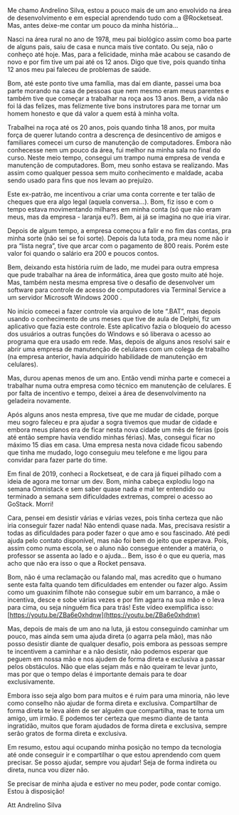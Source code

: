 Me chamo Andrelino Silva, estou a pouco mais de um ano envolvido na área de desenvolvimento e em especial aprendendo tudo com a @Rocketseat. Mas, antes deixe-me contar um pouco da minha história... 

Nasci na área rural no ano de 1978, meu pai biológico assim como boa parte de alguns pais, saiu de casa e nunca mais tive contato. Ou seja, não o conheço até hoje. Mas, para a felicidade, minha  mãe acabou se casando de novo e por fim tive um pai até os 12 anos. Digo que tive, pois quando tinha 12 anos meu pai faleceu de problemas de saúde. 

Bom, até este ponto tive uma família, mas daí em diante, passei uma boa parte morando na casa de pessoas que nem mesmo eram meus parentes e também tive que começar a trabalhar na roça aos 13 anos. Bem, a vida não foi lá das felizes, mas felizmente tive bons instrutores para me tornar um homem honesto e que dá valor a quem está à minha volta. 

Trabalhei na roça até os 20 anos, pois quando tinha 18 anos, por muita força de querer lutando contra a descrença de desincentivo de amigos e familiares comecei um curso de manutenção de computadores. Embora não conhecesse nem um pouco da área, fui melhor na minha sala no final do curso. Neste meio tempo, consegui um trampo numa empresa de venda e manutenção de computadores. Bom, meu sonho estava se realizando. Mas assim como qualquer pessoa sem muito conhecimento e maldade, acaba sendo usado para fins que nos levam ao prejuízo. 

Este ex-patrão, me incentivou a criar uma conta corrente e ter talão de cheques que era algo legal (aquela conversa…). Bom, fiz isso e com o tempo estava movimentando milhares em minha conta (só que não eram meus, mas da empresa - laranja eu?). Bem, ai já se imagina no que iria virar. 

Depois de algum tempo, a empresa começou a falir e no fim das contas, pra minha sorte (não sei se foi sorte). Depois da luta toda, pra meu nome não ir pra “lista negra”, tive que arcar com o pagamento de 800 reais. Porém este valor foi quando o salário era 200 e poucos contos. 

Bem, deixando esta história ruim de lado, me mudei para outra empresa que pude trabalhar na área de informática, área que gosto muito até hoje. Mas, também nesta mesma empresa tive o desafio de desenvolver um software para controle de acesso de computadores via Terminal Service a um servidor Microsoft Windows 2000 . 

No início comecei a fazer controle via  arquivo de lote “.BAT”, mas depois usando o conhecimento de uns meses que tive de aula de Delphi, fiz um aplicativo que fazia este controle. 
Este aplicativo fazia o bloqueio do acesso dos usuários a outras funções do Windows e só liberava o acesso ao programa que era usado em rede. 
Mas, depois de alguns anos resolvi sair e abrir uma empresa de manutenção de celulares com um colega de trabalho (na empresa anterior, havia adquirido habilidade de manutenção em celulares). 

Mas, durou apenas menos de um ano. Então vendi minha parte e comecei a trabalhar numa outra empresa como técnico em manutenção de celulares. E por falta de incentivo e tempo, deixei a área de desenvolvimento na geladeira novamente.

Após alguns anos nesta empresa, tive que me mudar de cidade, porque meu sogro faleceu e pra ajudar a sogra tivemos que mudar de cidade e embora meus planos era de ficar nesta nova cidade um mês de férias (pois até então sempre havia vendido minhas férias). Mas, consegui ficar no máximo 15 dias em casa. Uma empresa nesta nova cidade ficou sabendo que tinha me mudado, logo conseguiu meu telefone e me ligou para convidar para fazer parte do time. 

Em final de 2019, conheci a Rocketseat, e de cara já fiquei pilhado com a ideia de agora me tornar um dev. Bom, minha cabeça explodiu logo na semana Omnistack e sem saber quase nada e mal ter entendido ou terminado a semana sem dificuldades extremas, comprei o acesso ao GoStack. Morri! 

Cara, pensei em desistir várias e várias vezes, pois tinha certeza que não iria conseguir fazer nada! Não entendi quase nada. Mas, precisava resistir a todas as dificuldades para poder fazer o que amo e sou fascinado. Até pedi ajuda pelo contato disponível, mas não foi bem do jeito que esperava. Pois, assim como numa escola, se o aluno não consegue entender a matéria, o professor se assenta ao lado e o ajuda… Bem, isso é o que eu queria, mas acho que não era isso o que a Rocket pensava.

Bom, não é uma reclamação ou falando mal, mas acredito que o humano sente esta falta quando tem dificuldades em entender ou fazer algo. Assim como um guaxinim filhote não consegue subir em um barranco, a mãe o incentiva, desce e sobe várias vezes e por fim agarra na sua mão e o leva para cima, ou seja ninguém fica para trás! 
Este vídeo exemplifica isso: [https://youtu.be/ZBa6e0xhdnw](https://youtu.be/ZBa6e0xhdnw)

Mas, depois de mais de um ano na luta, já estou conseguindo caminhar um pouco, mas ainda sem uma ajuda direta (o agarra pela mão), mas não posso desistir diante de qualquer desafio, pois embora as pessoas sempre te incentivem a caminhar e a não desistir, não podemos esperar que peguem em nossa mão e nos ajudem de forma direta e exclusiva a passar pelos obstáculos. Não que elas sejam más e não queiram te levar junto, mas por que o tempo delas é importante demais para te doar exclusivamente. 

Embora isso seja algo bom para muitos e é ruim para uma minoria, não leve como conselho não ajudar de forma direta e exclusiva. Compartilhar de forma direta te leva além de ser alguém que compartilha, mas te torna um amigo, um irmão. E podemos ter certeza que mesmo diante de tanta ingratidão, muitos que foram ajudados de forma direta e exclusiva,  sempre serão gratos de forma direta e exclusiva. 

Em resumo, estou aqui ocupando minha posição no tempo da tecnologia até onde conseguir ir e compartilhar o que estou aprendendo com quem precisar. Se posso ajudar, sempre vou ajudar! Seja de forma indireta ou direta, nunca vou dizer  não. 

Se precisar de minha ajuda e estiver no meu poder, pode contar comigo. Estou à disposição!

Att
Andrelino Silva
